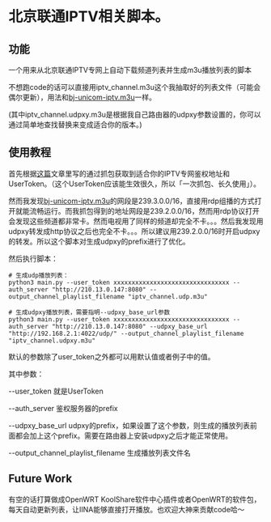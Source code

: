 # 北京联通IPTV相关脚本。

## 功能
一个用来从北京联通IPTV专网上自动下载频道列表并生成m3u播放列表的脚本

不想跑code的话可以直接用iptv_channel.m3u这个我抽取好的列表文件（可能会偶尔更新），用法和[bj-unicom-iptv.m3u](https://gist.github.com/sdhzdmzzl/93cf74947770066743fff7c7f4fc5820)一样。

(其中iptv_channel.udpxy.m3u是根据我自己路由器的udpxy参数设置的，你可以通过简单地查找替换来变成适合你的版本。)

## 使用教程 

首先根据[这篇](http://127.0.0.1:4000/2020/05/31/bjunicom-network.html#%E8%8E%B7%E5%8F%96iptv%E9%A2%91%E9%81%93%E5%88%97%E8%A1%A8%E7%9A%84%E8%84%9A%E6%9C%AC)文章里写的通过抓包获取到适合你的IPTV专网鉴权地址和UserToken。（这个UserToken应该能生效很久，所以「一次抓包、长久使用」）。

然而我发现[bj-unicom-iptv.m3u](https://gist.github.com/sdhzdmzzl/93cf74947770066743fff7c7f4fc5820)的网段是239.3.0.0/16，直接用rdp组播的方式打开就能流畅运行。而我抓包得到的地址网段是239.2.0.0/16，然而用rdp协议打开会发现这些频道都非常卡。然而电视用了同样的频道却完全不卡。。。然后我发现用udpxy转发成http协议之后也完全不卡。。。所以建议用239.2.0.0/16时开启udpxy的转发。所以这个脚本对生成udpxy的prefix进行了优化。

然后执行脚本：

```
# 生成udp播放列表：
python3 main.py --user_token xxxxxxxxxxxxxxxxxxxxxxxxxxxxxxxx --auth_server "http://210.13.0.147:8080" --output_channel_playlist_filename "iptv_channel.udp.m3u"

# 生成udpxy播放列表，需要指明--udpxy_base_url参数
python3 main.py --user_token xxxxxxxxxxxxxxxxxxxxxxxxxxxxxxxx --auth_server "http://210.13.0.147:8080" --udpxy_base_url "http://192.168.2.1:4022/udp/" --output_channel_playlist_filename "iptv_channel.udpxy.m3u"
```

默认的参数除了user_token之外都可以用默认值或者例子中的值。

其中参数：

--user_token 就是UserToken

--auth_server 鉴权服务器的prefix

--udpxy_base_url udpxy的prefix，如果设置了这个参数，则生成的播放列表前面都会加上这个prefix。需要在路由器上安装udpxy之后才能正常使用。

--output_channel_playlist_filename 生成播放列表文件名

## Future Work

有空的话打算做成OpenWRT KoolShare软件中心插件或者OpenWRT的软件包，每天自动更新列表，让IINA能够直接打开播放。也欢迎大神来贡献code哈～
